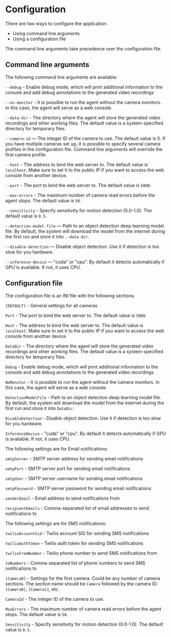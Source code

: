 # Configuration

There are two ways to configure the application:
* Using command line arguments
* Using a configuration file

The command line arguments take precedence over the configuration file.

## Command line arguments

The following command line arguments are available:

`--debug` - Enable debug mode, which will print additional information to the console and add debug annotations to the generated video recordings

`--no-monitor` - It is possible to run the agent without the camera monitors. In this case, the agent will serve as a web console.

`--data-dir` - The directory where the agent will store the generated video recordings and other working files. The default value is a system-specified directory for temporary files.

`--camera-id` — The integer ID of the camera to use. The default value is 0. If you have multiple cameras set up, it is possible to specify several camera profiles in the configuration file. Command line arguments will override the first camera profile.

`--host` - The address to bind the web server to. The default value is `localhost`. Make sure to set it to the public IP if you want to access the web console from another device.

`--port` - The port to bind the web server to. The default value is `5000`.

`--max-errors` - The maximum number of camera read errors before the agent stops. The default value is `50`.

`--sensitivity` - Specify sensitivity for motion detection (0.0-1.0). The default value is `0.5`.

`--detection-model-file` — Path to an object detection deep learning model file. By default, the system will download the model from the internet during the first run and store it into `--data-dir`.

`--disable-detection` — Disable object detection. Use it if detection is too slow for you hardware.

`--inference-device` — "cuda" or "cpu". By default it detects automatically if GPU is available. If not, it uses CPU.


## Configuration file

The configuration file is an INI file with the following sections:

`[DEFAULT]` - General settings for all cameras

`Port` - The port to bind the web server to. The default value is `5000`.

`Host` - The address to bind the web server to. The default value is `localhost`. Make sure to set it to the public IP if you want to access the web console from another device.

`DataDir` - The directory where the agent will store the generated video recordings and other working files. The default value is a system-specified directory for temporary files.

`Debug` - Enable debug mode, which will print additional information to the console and add debug annotations to the generated video recordings

`NoMonitor` - It is possible to run the agent without the camera monitors. In this case, the agent will serve as a web console.

`DetectionModelFile` - Path to an object detection deep learning model file. By default, the system will download the model from the internet during the first run and store it into `DataDir`.

`DisableDetection` - Disable object detection. Use it if detection is too slow for you hardware.

`InferenceDevice` - "cuda" or "cpu". By default it detects automatically if GPU is available. If not, it uses CPU.

The following settings are for Email notifications:

`smtpServer` - SMTP server address for sending email notifications

`smtpPort` - SMTP server port for sending email notifications

`smtpUser` - SMTP server username for sending email notifications

`smtpPassword` - SMTP server password for sending email notifications

`senderEmail` - Email address to send notifications from

`recipientEmails` - Comma-separated list of email addresses to send notifications to

The following settings are for SMS notifications:

`twilioAccountSid` - Twilio account SID for sending SMS notifications

`twilioAuthToken` - Twilio auth token for sending SMS notifications

`twilioFromNumber` - Twilio phone number to send SMS notifications from

`toNumbers` - Comma-separated list of phone numbers to send SMS notifications to

`[Camera0]` - Settings for the first camera. Could be any number of camera sections. The section name should be `Camera` followed by the camera ID: `[Camera0]`, `[Camera1]`, etc.

`CameraId` - The integer ID of the camera to use.

`MaxErrors` - The maximum number of camera read errors before the agent stops. The default value is `50`.

`Sensitivity` - Specify sensitivity for motion detection (0.0-1.0). The default value is `0.5`.
